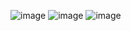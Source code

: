 ![image](https://github.com/user-attachments/assets/9b58f167-3727-4e13-8be9-3fcdcfc60715)
![image](https://github.com/user-attachments/assets/3db936aa-9d5b-4092-b1c6-716a86938f79)
![image](https://github.com/user-attachments/assets/09e50bc7-45f3-49eb-ac8e-258179bf2f85)
